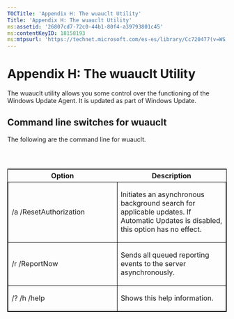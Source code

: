 ```yaml
---
TOCTitle: 'Appendix H: The wuauclt Utility'
Title: 'Appendix H: The wuauclt Utility'
ms:assetid: '26807cd7-72c0-44b1-80f4-a39793801c45'
ms:contentKeyID: 18158193
ms:mtpsurl: 'https://technet.microsoft.com/es-es/library/Cc720477(v=WS.10)'
---
```


Appendix H: The wuauclt Utility
===============================

The wuauclt utility allows you some control over the functioning of the Windows Update Agent. It is updated as part of Windows Update.

Command line switches for wuauclt
---------------------------------

The following are the command line for wuauclt.

###  

<p> </p>
<table style="border:1px solid black;">
<colgroup>
<col width="50%" />
<col width="50%" />
</colgroup>
<thead>
<tr class="header">
<th>Option</th>
<th>Description</th>
</tr>
</thead>
<tbody>
<tr class="odd">
<td style="border:1px solid black;"><p>/a /ResetAuthorization</p></td>
<td style="border:1px solid black;"><p>Initiates an asynchronous background search for applicable updates. If Automatic Updates is disabled, this option has no effect.</p></td>
</tr>
<tr class="even">
<td style="border:1px solid black;"><p>/r /ReportNow</p></td>
<td style="border:1px solid black;"><p>Sends all queued reporting events to the server asynchronously.</p></td>
</tr>
<tr class="odd">
<td style="border:1px solid black;"><p>/? /h /help</p></td>
<td style="border:1px solid black;"><p>Shows this help information.</p></td>
</tr>
</tbody>
</table>
